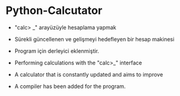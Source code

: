 # Python-Calcutator

* "calc> _" arayüzüyle hesaplama yapmak
* Sürekli güncellenen ve gelişmeyi hedefleyen bir hesap makinesi 
* Program için derleyici eklenmiştir.

* Performing calculations with the "calc>_" interface
* A calculator that is constantly updated and aims to improve
* A compiler has been added for the program.

